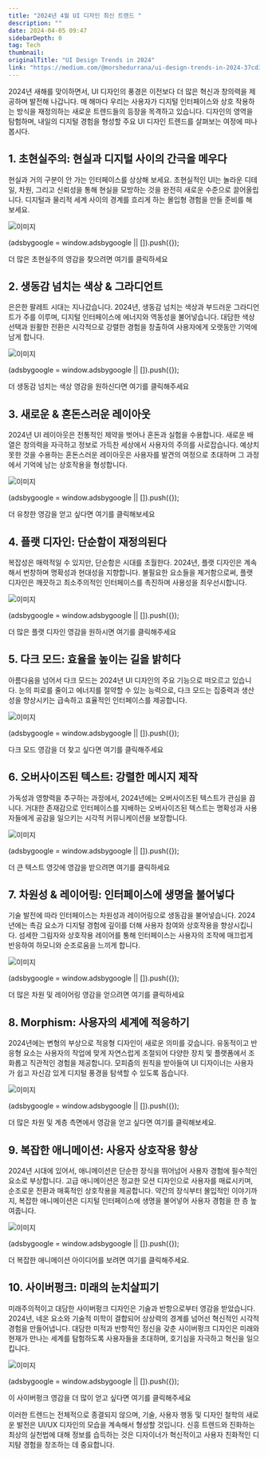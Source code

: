 ```yaml
---
title: "2024년 4월 UI 디자인 최신 트렌드 "
description: ""
date: 2024-04-05 09:47
sidebarDepth: 0
tag: Tech
thumbnail: 
originalTitle: "UI Design Trends in 2024"
link: "https://medium.com/@morshedurrana/ui-design-trends-in-2024-37cd3e1e51b0"
---
```



2024년 새해를 맞이하면서, UI 디자인의 풍경은 이전보다 더 많은 혁신과 창의력을 제공하며 발전해 나갑니다. 매 해마다 우리는 사용자가 디지털 인터페이스와 상호 작용하는 방식을 재정의하는 새로운 트렌드들의 등장을 목격하고 있습니다. 디자인의 영역을 탐험하며, 내일의 디지털 경험을 형성할 주요 UI 디자인 트렌드를 살펴보는 여정에 떠나 봅시다.

## 1. 초현실주의: 현실과 디지털 사이의 간극을 메우다

현실과 거의 구분이 안 가는 인터페이스를 상상해 보세요. 초현실적인 UI는 놀라운 디테일, 차원, 그리고 신뢰성을 통해 현실을 모방하는 것을 완전히 새로운 수준으로 끌어올립니다. 디지털과 물리적 세계 사이의 경계를 흐리게 하는 몰입형 경험을 만들 준비를 해 보세요.

![이미지](./img/UIDesignTrendsin2024_0.png)

<!-- ui-log 수평형 -->
<ins class="adsbygoogle"
  style="display:block"
  data-ad-client="ca-pub-4877378276818686"
  data-ad-slot="9743150776"
  data-ad-format="auto"
  data-full-width-responsive="true"></ins>
<component is="script">
(adsbygoogle = window.adsbygoogle || []).push({});
</component>

더 많은 초현실주의 영감을 찾으려면 여기를 클릭하세요

## 2. 생동감 넘치는 색상 & 그라디언트

은은한 팔레트 시대는 지나갔습니다. 2024년, 생동감 넘치는 색상과 부드러운 그라디언트가 주를 이루며, 디지털 인터페이스에 에너지와 역동성을 불어넣습니다. 대담한 색상 선택과 원활한 전환은 시각적으로 강렬한 경험을 창출하여 사용자에게 오랫동안 기억에 남게 합니다.

![이미지](./img/UIDesignTrendsin2024_1.png)

<!-- ui-log 수평형 -->
<ins class="adsbygoogle"
  style="display:block"
  data-ad-client="ca-pub-4877378276818686"
  data-ad-slot="9743150776"
  data-ad-format="auto"
  data-full-width-responsive="true"></ins>
<component is="script">
(adsbygoogle = window.adsbygoogle || []).push({});
</component>

더 생동감 넘치는 색상 영감을 원하신다면 여기를 클릭해주세요

## 3. 새로운 & 혼돈스러운 레이아웃

2024년 UI 레이아웃은 전통적인 제약을 벗어나 혼돈과 실험을 수용합니다. 새로운 배열은 창의력을 자극하고 정보로 가득찬 세상에서 사용자의 주의를 사로잡습니다. 예상치 못한 것을 수용하는 혼돈스러운 레이아웃은 사용자를 발견의 여정으로 초대하며 그 과정에서 기억에 남는 상호작용을 형성합니다.

![이미지](./img/UIDesignTrendsin2024_2.png)

<!-- ui-log 수평형 -->
<ins class="adsbygoogle"
  style="display:block"
  data-ad-client="ca-pub-4877378276818686"
  data-ad-slot="9743150776"
  data-ad-format="auto"
  data-full-width-responsive="true"></ins>
<component is="script">
(adsbygoogle = window.adsbygoogle || []).push({});
</component>

더 유창한 영감을 얻고 싶다면 여기를 클릭해보세요

## 4. 플랫 디자인: 단순함이 재정의된다

복잡성은 매력적일 수 있지만, 단순함은 시대를 초월한다. 2024년, 플랫 디자인은 계속해서 번창하며 명확성과 현대성을 지향합니다. 불필요한 요소들을 제거함으로써, 플랫 디자인은 깨끗하고 최소주의적인 인터페이스를 촉진하며 사용성을 최우선시합니다.

![이미지](./img/UIDesignTrendsin2024_3.png)

<!-- ui-log 수평형 -->
<ins class="adsbygoogle"
  style="display:block"
  data-ad-client="ca-pub-4877378276818686"
  data-ad-slot="9743150776"
  data-ad-format="auto"
  data-full-width-responsive="true"></ins>
<component is="script">
(adsbygoogle = window.adsbygoogle || []).push({});
</component>

더 많은 플랫 디자인 영감을 원하시면 여기를 클릭해주세요

## 5. 다크 모드: 효율을 높이는 길을 밝히다

아름다움을 넘어서 다크 모드는 2024년 UI 디자인의 주요 기능으로 떠오르고 있습니다. 눈의 피로를 줄이고 에너지를 절약할 수 있는 능력으로, 다크 모드는 집중력과 생산성을 향상시키는 급속하고 효율적인 인터페이스를 제공합니다.

![이미지](./img/UIDesignTrendsin2024_4.png)

<!-- ui-log 수평형 -->
<ins class="adsbygoogle"
  style="display:block"
  data-ad-client="ca-pub-4877378276818686"
  data-ad-slot="9743150776"
  data-ad-format="auto"
  data-full-width-responsive="true"></ins>
<component is="script">
(adsbygoogle = window.adsbygoogle || []).push({});
</component>

다크 모드 영감을 더 찾고 싶다면 여기를 클릭해주세요

## 6. 오버사이즈된 텍스트: 강렬한 메시지 제작

가독성과 영향력을 추구하는 과정에서, 2024년에는 오버사이즈된 텍스트가 관심을 끕니다. 거대한 존재감으로 인터페이스를 지배하는 오버사이즈된 텍스트는 명확성과 사용자들에게 공감을 일으키는 시각적 커뮤니케이션을 보장합니다.

![이미지](./img/UIDesignTrendsin2024_5.png)

<!-- ui-log 수평형 -->
<ins class="adsbygoogle"
  style="display:block"
  data-ad-client="ca-pub-4877378276818686"
  data-ad-slot="9743150776"
  data-ad-format="auto"
  data-full-width-responsive="true"></ins>
<component is="script">
(adsbygoogle = window.adsbygoogle || []).push({});
</component>

더 큰 텍스트 영갓에 영감을 받으려면 여기를 클릭하세요

## 7. 차원성 & 레이어링: 인터페이스에 생명을 불어넣다

기술 발전에 따라 인터페이스는 차원성과 레이어링으로 생동감을 불어넣습니다. 2024년에는 촉감 요소가 디지털 경험에 깊이를 더해 사용자 참여와 상호작용을 향상시킵니다. 섬세한 그림자와 상호작용 레이어를 통해 인터페이스는 사용자의 조작에 매끄럽게 반응하여 하모니와 순조로움을 느끼게 합니다.

![이미지](./img/UIDesignTrendsin2024_6.png)

<!-- ui-log 수평형 -->
<ins class="adsbygoogle"
  style="display:block"
  data-ad-client="ca-pub-4877378276818686"
  data-ad-slot="9743150776"
  data-ad-format="auto"
  data-full-width-responsive="true"></ins>
<component is="script">
(adsbygoogle = window.adsbygoogle || []).push({});
</component>

더 많은 차원 및 레이어링 영감을 얻으려면 여기를 클릭하세요

## 8. Morphism: 사용자의 세계에 적응하기

2024년에는 변형의 부상으로 적응형 디자인이 새로운 의미를 갖습니다. 유동적이고 반응형 요소는 사용자의 작업에 맞게 자연스럽게 조절되어 다양한 장치 및 플랫폼에서 조화롭고 직관적인 경험을 제공합니다. 모피즘의 원칙을 받아들여 UI 디자이너는 사용자가 쉽고 자신감 있게 디지털 풍경을 탐색할 수 있도록 돕습니다.

![이미지](./img/UIDesignTrendsin2024_7.png)

<!-- ui-log 수평형 -->
<ins class="adsbygoogle"
  style="display:block"
  data-ad-client="ca-pub-4877378276818686"
  data-ad-slot="9743150776"
  data-ad-format="auto"
  data-full-width-responsive="true"></ins>
<component is="script">
(adsbygoogle = window.adsbygoogle || []).push({});
</component>

더 많은 차원 및 계층 측면에서 영감을 얻고 싶다면 여기를 클릭해보세요.

## 9. 복잡한 애니메이션: 사용자 상호작용 향상

2024년 시대에 있어서, 애니메이션은 단순한 장식을 뛰어넘어 사용자 경험에 필수적인 요소로 부상합니다. 고급 애니메이션은 정교한 모션 디자인으로 사용자를 매료시키며, 순조로운 전환과 매혹적인 상호작용을 제공합니다. 약간의 장식부터 몰입적인 이야기까지, 복잡한 애니메이션은 디지털 인터페이스에 생명을 불어넣어 사용자 경험을 한 층 높여줍니다.

![이미지](./img/UIDesignTrendsin2024_8.png)

<!-- ui-log 수평형 -->
<ins class="adsbygoogle"
  style="display:block"
  data-ad-client="ca-pub-4877378276818686"
  data-ad-slot="9743150776"
  data-ad-format="auto"
  data-full-width-responsive="true"></ins>
<component is="script">
(adsbygoogle = window.adsbygoogle || []).push({});
</component>

더 복잡한 애니메이션 아이디어를 보려면 여기를 클릭해주세요.

## 10. 사이버펑크: 미래의 눈치살피기

미래주의적이고 대담한 사이버펑크 디자인은 기술과 반항으로부터 영감을 받았습니다. 2024년, 네온 요소와 기술적 미학이 결합되어 상상력의 경계를 넘어선 혁신적인 시각적 경험을 만들어냅니다. 대담한 미적과 반항적인 정신을 갖춘 사이버펑크 디자인은 미래와 현재가 만나는 세계를 탐험하도록 사용자들을 초대하며, 호기심을 자극하고 혁신을 일으킵니다.

![이미지](./img/UIDesignTrendsin2024_9.png)

<!-- ui-log 수평형 -->
<ins class="adsbygoogle"
  style="display:block"
  data-ad-client="ca-pub-4877378276818686"
  data-ad-slot="9743150776"
  data-ad-format="auto"
  data-full-width-responsive="true"></ins>
<component is="script">
(adsbygoogle = window.adsbygoogle || []).push({});
</component>

이 사이버펑크 영감을 더 많이 얻고 싶다면 여기를 클릭해주세요

이러한 트렌드는 전체적으로 종결되지 않으며, 기술, 사용자 행동 및 디자인 철학의 새로운 발전은 UI/UX 디자인의 모습을 계속해서 형성할 것입니다. 신흥 트렌드와 진화하는 최상의 실천법에 대해 정보를 습득하는 것은 디자이너가 혁신적이고 사용자 친화적인 디지턈 경험을 창조하는 데 중요합니다.